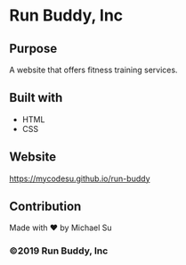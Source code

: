 # Run Buddy, Inc

## Purpose
A website that offers fitness training services.

## Built with
* HTML
* CSS

## Website
https://mycodesu.github.io/run-buddy

## Contribution
Made with ❤️ by Michael Su

### ©️2019 Run Buddy, Inc
